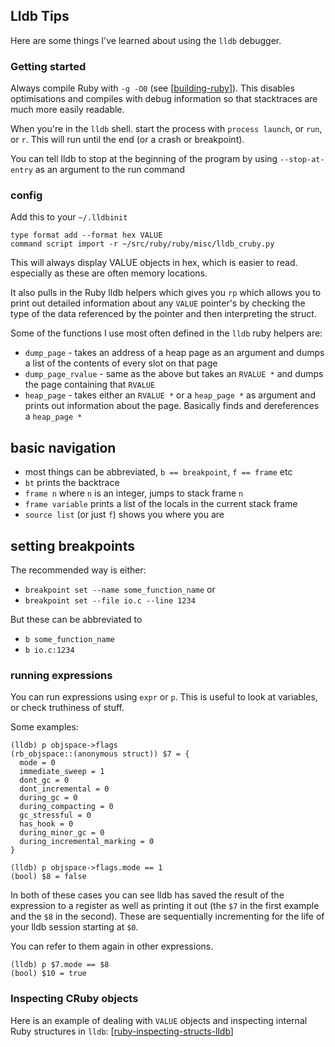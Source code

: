 ## Lldb Tips

Here are some things I've learned about using the `lldb` debugger.

### Getting started

Always compile Ruby with `-g -O0` (see [[building-ruby]]). This disables
optimisations and compiles with debug information so that stacktraces are much
more easily readable.

When you're in the `lldb` shell. start the process with `process launch`, or
`run`, or `r`. This will run until the end (or a crash or breakpoint).

You can tell lldb to stop at the beginning of the program by using
`--stop-at-entry` as an argument to the run command

### config

Add this to your `~/.lldbinit`

```
type format add --format hex VALUE
command script import -r ~/src/ruby/ruby/misc/lldb_cruby.py
```

This will always display VALUE objects in hex, which is easier to read.
especially as these are often memory locations.

It also pulls in the Ruby lldb helpers which gives you `rp` which allows you to
print out detailed information about any `VALUE` pointer's by checking the type
of the data referenced by the pointer and then interpreting the struct.

Some of the functions I use most often defined in the `lldb` ruby helpers are:

* `dump_page` - takes an address of a heap page as an argument and dumps a list
  of the contents of every slot on that page
* `dump_page_rvalue` - same as the above but takes an `RVALUE *` and dumps the
  page containing that `RVALUE`
* `heap_page` - takes either an `RVALUE *` or a `heap_page *` as argument and
  prints out information about the page. Basically finds and dereferences a
  `heap_page *`

## basic navigation

- most things can be abbreviated, `b == breakpoint`, `f == frame` etc
- `bt` prints the backtrace
- `frame n` where `n` is an integer, jumps to stack frame `n`
- `frame variable` prints a list of the locals in the current stack frame
- `source list` (or just `f`) shows you where you are

## setting breakpoints

The recommended way is either:

- `breakpoint set --name some_function_name` or
- `breakpoint set --file io.c --line 1234`

But these can be abbreviated to

- `b some_function_name`
- `b io.c:1234`

### running expressions

You can run expressions using `expr` or `p`. This is useful to look at
variables, or check truthiness of stuff.

Some examples:

```
(lldb) p objspace->flags
(rb_objspace::(anonymous struct)) $7 = {
  mode = 0
  immediate_sweep = 1
  dont_gc = 0
  dont_incremental = 0
  during_gc = 0
  during_compacting = 0
  gc_stressful = 0
  has_hook = 0
  during_minor_gc = 0
  during_incremental_marking = 0
}
```

```
(lldb) p objspace->flags.mode == 1
(bool) $8 = false
```

In both of these cases you can see lldb has saved the result of the expression
to a register as well as printing it out (the `$7` in the first example and the
`$8` in the second). These are sequentially incrementing for the life of your
lldb session starting at `$0`.

You can refer to them again in other expressions.

```
(lldb) p $7.mode == $8
(bool) $10 = true
```

### Inspecting CRuby objects

Here is an example of dealing with `VALUE` objects and inspecting internal Ruby
structures in `lldb`: [[ruby-inspecting-structs-lldb]]


[//begin]: # "Autogenerated link references for markdown compatibility"
[building-ruby]: building-ruby "Building Ruby"
[ruby-inspecting-structs-lldb]: ruby-inspecting-structs-lldb "Inspecting internal CRuby structs  in Lldb"
[//end]: # "Autogenerated link references"
